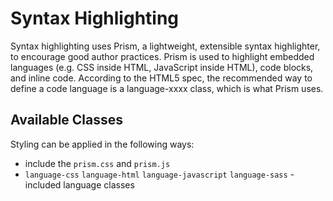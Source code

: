 # Syntax Highlighting

Syntax highlighting uses Prism, a lightweight, extensible syntax highlighter, to encourage good author practices. Prism is used to highlight embedded languages (e.g. CSS inside HTML, JavaScript inside HTML), code blocks, and inline code. According to the HTML5 spec, the recommended way to define a code language is a language-xxxx class, which is what Prism uses. 

## Available Classes

Styling can be applied in the following ways:

* include the `prism.css` and `prism.js` 
* `language-css` `language-html` `language-javascript` `language-sass` - included language classes
